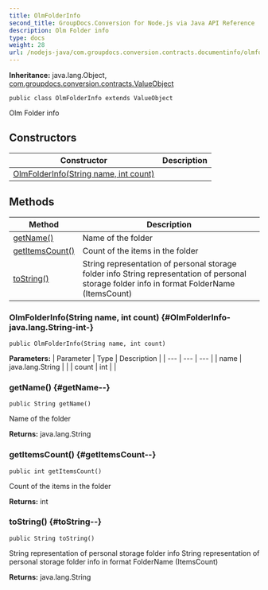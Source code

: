 ```yaml
---
title: OlmFolderInfo
second_title: GroupDocs.Conversion for Node.js via Java API Reference
description: Olm Folder info
type: docs
weight: 28
url: /nodejs-java/com.groupdocs.conversion.contracts.documentinfo/olmfolderinfo/
---
```

**Inheritance:**
java.lang.Object, [com.groupdocs.conversion.contracts.ValueObject](../../com.groupdocs.conversion.contracts/valueobject)
```
public class OlmFolderInfo extends ValueObject
```

Olm Folder info
## Constructors

| Constructor | Description |
| --- | --- |
| [OlmFolderInfo(String name, int count)](#OlmFolderInfo-java.lang.String-int-) |  |
## Methods

| Method | Description |
| --- | --- |
| [getName()](#getName--) | Name of the folder |
| [getItemsCount()](#getItemsCount--) | Count of the items in the folder |
| [toString()](#toString--) | String representation of personal storage folder info String representation of personal storage folder info in format FolderName (ItemsCount) |
### OlmFolderInfo(String name, int count) {#OlmFolderInfo-java.lang.String-int-}
```
public OlmFolderInfo(String name, int count)
```


**Parameters:**
| Parameter | Type | Description |
| --- | --- | --- |
| name | java.lang.String |  |
| count | int |  |

### getName() {#getName--}
```
public String getName()
```


Name of the folder

**Returns:**
java.lang.String
### getItemsCount() {#getItemsCount--}
```
public int getItemsCount()
```


Count of the items in the folder

**Returns:**
int
### toString() {#toString--}
```
public String toString()
```


String representation of personal storage folder info String representation of personal storage folder info in format FolderName (ItemsCount)

**Returns:**
java.lang.String
